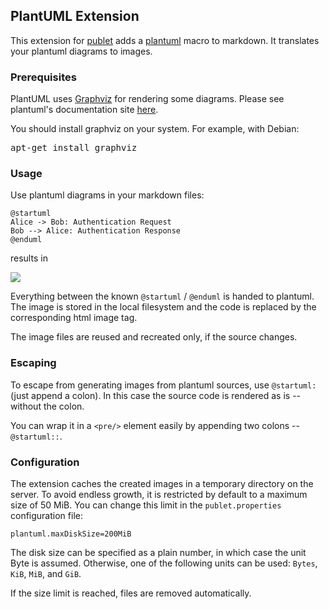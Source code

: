 ## PlantUML Extension

This extension for [publet](https://eknet.org/main/projects/publet/) adds
a [plantuml](http://plantuml.sourceforge.net/) macro to markdown. It translates
your plantuml diagrams to images.

### Prerequisites

PlantUML uses [Graphviz](http://www.graphviz.org/) for rendering some diagrams. Please see
plantuml's documentation site [here](http://plantuml.sourceforge.net/graphvizdot.html).

You should install graphviz on your system. For example, with Debian:

<pre>
apt-get install graphviz
</pre>

### Usage

Use plantuml diagrams in your markdown files:

    @startuml
    Alice -> Bob: Authentication Request
    Bob --> Alice: Authentication Response
    @enduml

results in

<p>
<img src="http://plantuml.sourceforge.net/imgp/index.png"/>
</p>

Everything between the known `@startuml` / `@enduml` is handed to plantuml. The image is
stored in the local filesystem and the code is replaced by the corresponding html image tag.

The image files are reused and recreated only, if the source changes.

### Escaping

To escape from generating images from plantuml sources, use `@startuml:` (just append a
colon). In this case the source code is rendered as is -- without the colon.

You can wrap it in a `<pre/>` element easily by appending two colons -- `@startuml::`.

### Configuration

The extension caches the created images in a temporary directory on the server. To avoid
endless growth, it is restricted by default to a maximum size of 50 MiB. You can change
this limit in the `publet.properties` configuration file:

    plantuml.maxDiskSize=200MiB

The disk size can be specified as a plain number, in which case the unit Byte is assumed. Otherwise,
one of the following units can be used: `Bytes`, `KiB`, `MiB`, and `GiB`.

If the size limit is reached, files are removed automatically.